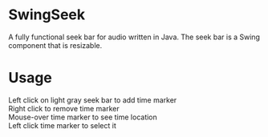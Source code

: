 SwingSeek
=========

A fully functional seek bar for audio written in Java. The seek bar is a Swing component that is resizable.

Usage
=====
Left click on light gray seek bar to add time marker  
Right click to remove time marker  
Mouse-over time marker to see time location  
Left click time marker to select it  
